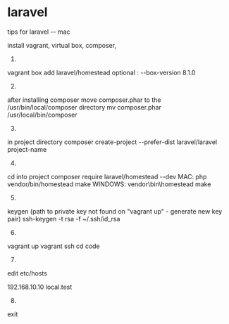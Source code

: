# laravel
tips for laravel -- mac

install
vagrant, virtual box, composer,

1.
vagrant box add laravel/homestead     optional : --box-version 8.1.0 

2.
after installing composer move composer.phar to the /usr/bin/local/composer directory
mv composer.phar /usr/local/bin/composer

3. 
in project directory
composer create-project --prefer-dist laravel/laravel project-name

4.
cd into project
composer require laravel/homestead --dev
MAC: php vendor/bin/homestead make
WINDOWS: vendor\\bin\\homestead make

5.
keygen
(path to private key not found on "vagrant up" - generate new key pair)
ssh-keygen -t rsa -f ~/.ssh/id_rsa

6.
vagrant up
vagrant ssh
cd code

7.
edit etc/hosts

192.168.10.10 local.test

8.
exit
